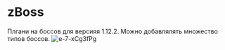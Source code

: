 # zBoss
Плгани на боссов для версияя 1.12.2. Можно добавлялять множество типов боссов.
![e-7-xCg3fPg](https://github.com/zunowskie/zBoss/assets/133281500/7e45ddd2-650e-42ce-bd04-aea108d52618)
